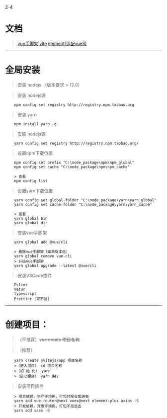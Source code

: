 2-4
# 文档
> [vue手脚架](http://cli.vuejs.org/zh/guide`)
> [vite](http://cn.vitejs.dev)
> [element(适配vue3)](http://element-plus.org`)

* * *

# 全局安装

>安装 nodejs （版本要求 > 12.0）

>安装 nodejs源 
```
    npm config set registry http://registry.npm.taobao.org
```

>安装 yarn
```
    npm install yarn -g
```

>安装 nodejs源
```
    yarn config set registry http://registry.npm.taobao.org/
```
>设置npm下载位置
```
    npm config set prefix "C:\node_package\npm\npm_global"
    npm config set cache "C:\node_package\npm\npm_cache"
    
    > 查看
    npm config list 
```

>设置yarn下载位置
```
    yarn config set global-folder "C:\node_package\yarn\yarn_global"
    yarn config set cache-folder "C:\node_package\yarn\yarn_cache"
    
    > 查看
    yarn global bin
    yarn global dir
```

>安装vue手脚架 
```
    yarn global add @vue/cli
    
    > 删除vue手脚架（如果版本低）
    yarn global remove vue-cli   
    > 升级vue手脚架 
    yarn global upgrade --latest @vue/cli
```
>安装VSCode插件
```
    Eslint
    Vetur
    typescript
    Prettier (可不装)
```
* * *

# 创建项目：
>（不推荐）~~vue create 项目名称~~

>（推荐） 
```
    yarn create @vitejs/app 项目名称
    >（进入项目） cd 项目名称
    >（初 始 化） yarn
    >（启动程序） yarn dev
```


> 安装项目插件
```
    > 项目依赖，生产环境用，打包时候会加进去 
    yarn add vue-router@next vuex@next element-plus axios -S
    > 开发依赖，开发环境用，打包不加进去 
    yarn add sass -D
```

